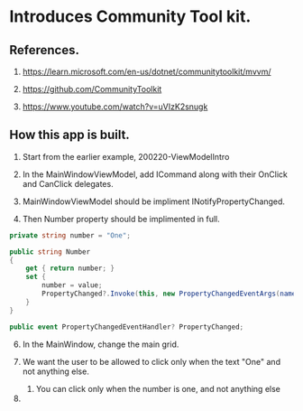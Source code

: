 # Introduces Community Tool kit.

## References.
1. https://learn.microsoft.com/en-us/dotnet/communitytoolkit/mvvm/

2. https://github.com/CommunityToolkit

3. https://www.youtube.com/watch?v=uVIzK2snugk

## How this app is built.
1. Start from the earlier example, 200220-ViewModelIntro

2. In the MainWindowViewModel, add ICommand along with their OnClick and CanClick delegates.
3. MainWindowViewModel should be impliment INotifyPropertyChanged.
4. Then Number property should be implimented in full.

```cs
private string number = "One";

public string Number
{
    get { return number; }
    set { 
        number = value; 
        PropertyChanged?.Invoke(this, new PropertyChangedEventArgs(nameof(number)));
    }
}

public event PropertyChangedEventHandler? PropertyChanged;

``` 

6. In the MainWindow, change the main grid.

7. We want the user to be allowed to click only when the text "One" and not anything else.
   1. You can click only when the number is one, and not anything else

8. 

